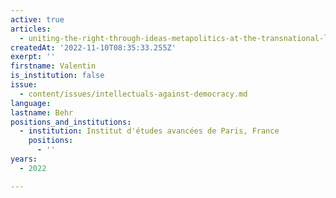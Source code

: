 ```yaml
---
active: true
articles:
  - uniting-the-right-through-ideas-metapolitics-at-the-transnational-level
createdAt: '2022-11-10T08:35:33.255Z'
exerpt: ''
firstname: Valentin
is_institution: false
issue:
  - content/issues/intellectuals-against-democracy.md
language:
lastname: Behr
positions_and_institutions:
  - institution: Institut d'études avancées de Paris, France
    positions:
      - ''
years:
  - 2022

---
```


